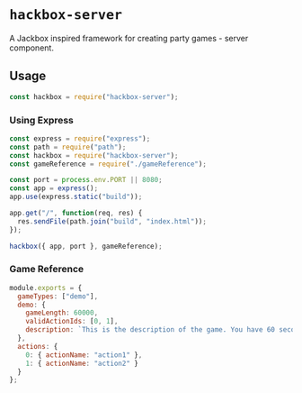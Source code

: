 # `hackbox-server`

A Jackbox inspired framework for creating party games - server component.

## Usage

```javascript
const hackbox = require("hackbox-server");
```

### Using Express

```javascript
const express = require("express");
const path = require("path");
const hackbox = require("hackbox-server");
const gameReference = require("./gameReference");

const port = process.env.PORT || 8080;
const app = express();
app.use(express.static("build"));

app.get("/", function(req, res) {
  res.sendFile(path.join("build", "index.html"));
});

hackbox({ app, port }, gameReference);
```

### Game Reference

```javascript
module.exports = {
  gameTypes: ["demo"],
  demo: {
    gameLength: 60000,
    validActionIds: [0, 1],
    description: `This is the description of the game. You have 60 seconds to compete`
  },
  actions: {
    0: { actionName: "action1" },
    1: { actionName: "action2" }
  }
};
```
